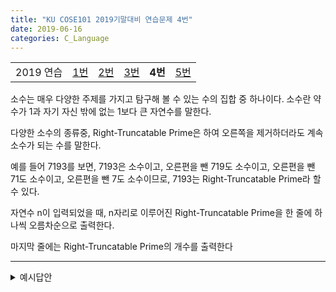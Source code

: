 ```yaml
---
title: "KU COSE101 2019기말대비 연습문제 4번"
date: 2019-06-16
categories: C_Language
---
```



| | | | | | |
|:---------:|:---:|:---:|:---:|:---:|:---:|
| 2019 연습 | [1번](https://detegice.github.io/COSE101-FinalPractice-Pro1) | [2번](https://detegice.github.io/COSE101-FinalPractice-Pro2) | [3번](https://detegice.github.io/COSE101-FinalPractice-Pro3) | **4번** | [5번](https://detegice.github.io/COSE101-FinalPractice-Pro5) |

소수는 매우 다양한 주제를 가지고 탐구해 볼 수 있는 수의 집합 중 하나이다.
소수란 약수가 1과 자기 자신 밖에 없는 1보다 큰 자연수를 말한다.

다양한 소수의 종류중, Right-Truncatable Prime은 하여 오른쪽을 제거하더라도 계속 소수가 되는 수를 말한다.

예를 들어 7193를 보면, 7193은 소수이고, 오른편을 뺀 719도 소수이고, 오른편을 뺀 71도 소수이고, 오른편을 뺀 7도 소수이므로,
7193는 Right-Truncatable Prime라 할 수 있다.

자연수 n이 입력되었을 때, n자리로 이루어진 Right-Truncatable Prime을 한 줄에 하나씩 오름차순으로 출력한다.

마지막 줄에는 Right-Truncatable Prime의 개수를 출력한다

***

<details><summary>예시답안</summary>

{% highlight c %}
#include<stdio.h>
 
int n, cnt;
 
int isprime(int x)      // 소수판별 함수
{
    for(int i = 2; i * i <= x; i++)
        if(x % i == 0)
            return 0;   //소수가 아니면 0
    return 1;           // 소수이면 1
}
 
// 백트래킹 함수(숫자 길이, 숫자)
void back(int len, int num)
{
    if(isprime(num))    // 소수이면
    {
        if(len == n)    // 길이가 n이면, 
        {
            cnt++;  // 개수 증가
            printf("%d\n", num); // 숫자 출력
            return ;
        }
        else    // 길이가 n보다 작은 경우 (1, 3, 7, 9)로 늘리기
        {
            back(len + 1, num * 10 + 1);
            back(len + 1, num * 10 + 3);
            back(len + 1, num * 10 + 7);
            back(len + 1, num * 10 + 9);
        }
    }
}
 
int main()
{
    scanf("%d", &n);
 
    // 시작수는 2, 3, 5, 7
    back(1, 2);
    back(1, 3);
    back(1, 5);
    back(1, 7);
 
    printf("%d", cnt);  // 개수 출력
    return 0;
}
{% endhighlight %}

</details>
